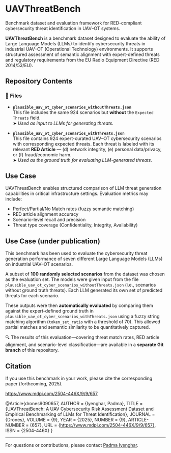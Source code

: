 # UAVThreatBench
Benchmark dataset and evaluation framework for RED-compliant cybersecurity threat identification in UAV–OT systems.

**UAVThreatBench** is a benchmark dataset designed to evaluate the ability of Large Language Models (LLMs) to identify cybersecurity threats in industrial UAV–OT (Operational Technology) environments. It supports structured assessment of semantic alignment with expert-defined threats and regulatory requirements from the EU Radio Equipment Directive (RED 2014/53/EU).

## Repository Contents

### 📂 Files

- **`plausible_uav_ot_cyber_scenarios_withoutThreats.json`**  
  This file includes the same 924 scenarios but **without** the `Expected Threats` field.  
  ➤ *Used as input to LLMs for generating threats.*

- **`plausible_uav_ot_cyber_scenarios_withThreats.json`**  
  This file contains 924 expert-curated UAV–OT cybersecurity scenarios with corresponding expected threats. Each threat is labeled with its relevant **RED Article** — (d) network integrity, (e) personal data/privacy, or (f) fraud/economic harm.  
  ➤ *Used as the ground truth for evaluating LLM-generated threats.*

## Use Case

UAVThreatBench enables structured comparison of LLM threat generation capabilities in critical infrastructure settings. Evaluation metrics may include:

- Perfect/Partial/No Match rates (fuzzy semantic matching)
- RED article alignment accuracy
- Scenario-level recall and precision
- Threat type coverage (Confidentiality, Integrity, Availability)

## Use Case (under publication)

This benchmark has been used to evaluate the cybersecurity threat generation performance of seven different Large Language Models (LLMs) on industrial UAV–OT scenarios.

A subset of **100 randomly selected scenarios** from the dataset was chosen as the evaluation set. The models were given input from the file `plausible_uav_ot_cyber_scenarios_withoutThreats.json` (i.e., scenarios without ground truth threats). Each LLM generated its own set of predicted threats for each scenario.

These outputs were then **automatically evaluated** by comparing them against the expert-defined ground truth in `plausible_uav_ot_cyber_scenarios_withThreats.json` using a fuzzy string matching algorithm (`token_set_ratio` with a threshold of 70). This allowed partial matches and semantic similarity to be quantitatively captured.

🔍 The results of this evaluation—covering threat match rates, RED article alignment, and scenario-level classification—are available in a **separate Git branch** of this repository.

## Citation

If you use this benchmark in your work, please cite the corresponding paper (forthcoming, 2025).

https://www.mdpi.com/2504-446X/9/9/657

@Article{drones9090657,
AUTHOR = {Iyenghar, Padma},
TITLE = {UAVThreatBench: A UAV Cybersecurity Risk Assessment Dataset and Empirical Benchmarking of LLMs for Threat Identification},
JOURNAL = {Drones},
VOLUME = {9},
YEAR = {2025},
NUMBER = {9},
ARTICLE-NUMBER = {657},
URL = {https://www.mdpi.com/2504-446X/9/9/657},
ISSN = {2504-446X}
}

---

For questions or contributions, please contact [Padma Iyenghar](mailto:piyengha@uos.de).

